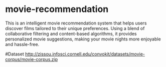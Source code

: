 # movie-recommendation
This is an intelligent movie recommendation system that helps users discover films tailored to their unique preferences. Using a blend of collaborative filtering and content-based algorithms, it provides personalized movie suggestions, making your movie nights more enjoyable and hassle-free.


#Dataset
http://zissou.infosci.cornell.edu/convokit/datasets/movie-corpus/movie-corpus.zip
